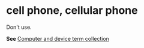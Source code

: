 # cell phone, cellular phone

Don't use. 

**See** [Computer and device term collection](~/a-z-word-list-term-collections/term-collections/computer-device-terms.md)
